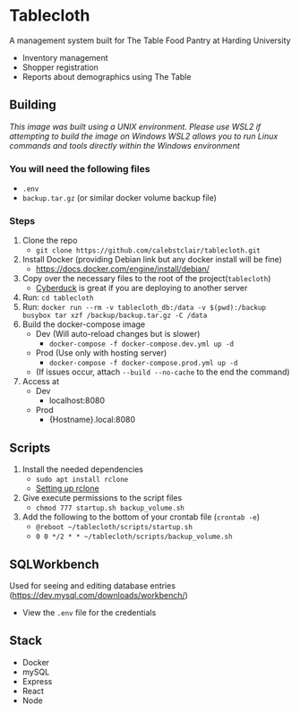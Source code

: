 # Tablecloth

A management system built for The Table Food Pantry at Harding University

- Inventory management
- Shopper registration
- Reports about demographics using The Table

## Building

*This image was built using a UNIX environment. Please use WSL2 if attempting to build the image on Windows*
*WSL2 allows you to run Linux commands and tools directly within the Windows environment*

### You will need the following files

- `.env`
- `backup.tar.gz` (or similar docker volume backup file)

### Steps

1. Clone the repo
   - `git clone https://github.com/calebstclair/tablecloth.git`
2. Install Docker (providing Debian link but any docker install will be fine)
   - <https://docs.docker.com/engine/install/debian/>
3. Copy over the necessary files to the root of the project(`tablecloth`)
   - [Cyberduck](https://cyberduck.io) is great if you are deploying to another server
4. Run: `cd tablecloth`
5. Run: `docker run --rm -v tablecloth_db:/data -v $(pwd):/backup busybox tar xzf /backup/backup.tar.gz -C /data`
6. Build the docker-compose image
   - Dev (Will auto-reload changes but is slower)
     - `docker-compose -f docker-compose.dev.yml up -d`
   - Prod (Use only with hosting server)
     - `docker-compose -f docker-compose.prod.yml up -d`
   - (If issues occur, attach `--build --no-cache` to the end the command)
7. Access at
   - Dev
     - localhost:8080
   - Prod
     - {Hostname}.local:8080

## Scripts

1. Install the needed dependencies
   - `sudo apt install rclone`
   - [Setting up rclone](https://rclone.org/docs/)
2. Give execute permissions to the script files
   - `chmod 777 startup.sh backup_volume.sh`
3. Add the following to the bottom of your crontab file (`crontab -e`)
   - `@reboot ~/tablecloth/scripts/startup.sh`
   - `0 0 */2 * * ~/tablecloth/scripts/backup_volume.sh`

## SQLWorkbench

Used for seeing and editing database entries (<https://dev.mysql.com/downloads/workbench/>)

- View the `.env` file for the credentials

## Stack

- Docker
- mySQL
- Express
- React
- Node
